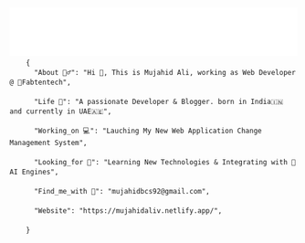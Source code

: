 <div style="width: 100%;">
  <img src="hello.svg" style="width: 100%; height: 40%" alt="Click to see the source">
  <code>
    {
      "About 💁‍♂️": "Hi 👋, This is Mujahid Ali, working as Web Developer @ 🏢Fabtentech", <br>
      "Life 🌱": "A passionate Developer & Blogger. born in India🇮🇳 and currently in UAE🇦🇪", <br>
      "Working_on 💻": "Lauching My New Web Application Change Management System", <br>
      "Looking_for 👯": "Learning New Technologies & Integrating with 👾AI Engines", <br>
      "Find_me_with 📩": "mujahidbcs92@gmail.com", <br>
      "Website": "https://mujahidaliv.netlify.app/", <br>
    }
  </code>
</div>







<!--
## Hi there 👋

<h1>Hi there, my name is Mujahid<div class="hi">👋</div></h1>
        <code>
        {
          "About 💁‍♂️": "Hi 👋, This is Mujahid Ali, working as Web Developer @ 🏢Fabtentech", <br>
          "Life 🌱": "A passionate Developer & Blogger. born in India🇮🇳 and currently in UAE🇦🇪", <br>
          "Working_on 💻": "Lauching My New Web Application Change Management System", <br>
          "Looking_for 👯": "Learning New Technologies & Integrating with 👾AI Engines", <br>
          "Find_me_with 📩": "mujahidbcs92@gmail.com", <br>
          "Website": "https://mujahidaliv.netlify.app/", <br>
        }
        </code>

**mujahidbcs92/mujahidbcs92** is a ✨ _special_ ✨ repository because its `README.md` (this file) appears on your GitHub profile.

Here are some ideas to get you started:

- 🔭 I’m currently working on ...
- 🌱 I’m currently learning ...
- 👯 I’m looking to collaborate on ...
- 🤔 I’m looking for help with ...
- 💬 Ask me about ...
- 📫 How to reach me: ...
- 😄 Pronouns: ...
- ⚡ Fun fact: ...
-->
